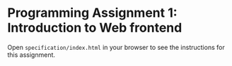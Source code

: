 # Programming Assignment 1: Introduction to Web frontend

Open `specification/index.html` in your browser to see the instructions for this assignment.
